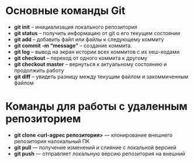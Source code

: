 # Основные команды Git
* **git init** – инициализация локального репозитория
* **git status** – получить информацию от git о его текущем состоянии
* **git add** – добавить файл или файлы к следующему коммиту
* **git commit -m “message”** – создание коммита.
* **git log** – вывод на экран истории всех коммитов с их хеш-кодами
* **git checkout** – переход от одного коммита к другому
* **git checkout master** – вернуться к актуальному состоянию и продолжить работу
* **git diff** – увидеть разницу между текущим файлом и закоммиченным файлом

# Команды для работы с удаленным репозиторием 

* **git clone <url-agpec репозитория>** — клонирование внешнего репозитория налокальный ПК
* **git pull** — получение изменений и слияние с локальной версией
* **git push** — отправляет локальную версию репозитория на внешний